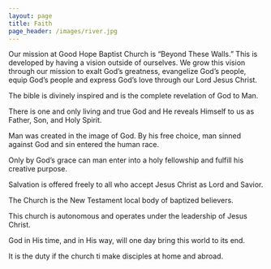 ```yaml
---
layout: page
title: Faith
page_header: /images/river.jpg
---
```

Our mission at Good Hope Baptist Church is “Beyond These Walls.” This is developed by having a vision outside of ourselves. We grow this vision through our mission to exalt God’s greatness, evangelize God’s people, equip God’s people and express God’s love through our Lord Jesus Christ.

The bible is divinely inspired and is the complete revelation of God to Man.

There is one and only living and true God and He reveals Himself to us as Father, Son, and Holy Spirit.

Man was created in the image of God. By his free choice, man sinned against God and sin entered the human race.

Only by God’s grace can man enter into a holy fellowship and fulfill his creative purpose.

Salvation is offered freely to all who accept Jesus Christ as Lord and Savior.

The Church is the New Testament local body of baptized believers.

This church is autonomous and operates under the leadership of Jesus Christ.

God in His time, and in His way, will one day bring this world to its end.

It is the duty if the church ti make disciples at home and abroad.
